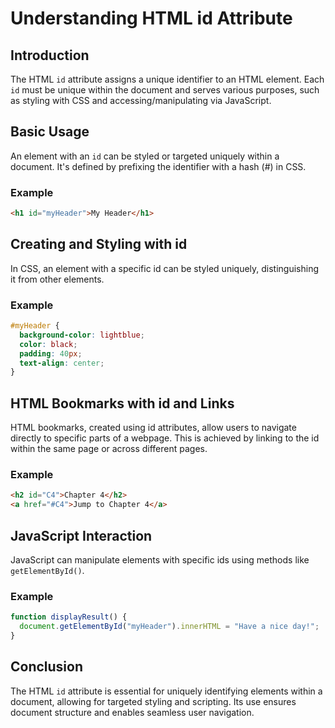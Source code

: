 # Understanding HTML id Attribute
## Introduction
The HTML `id` attribute assigns a unique identifier to an HTML element. Each `id` must be unique within the document and serves various purposes, such as styling with CSS and accessing/manipulating via JavaScript.
## Basic Usage
An element with an `id` can be styled or targeted uniquely within a document. It's defined by prefixing the identifier with a hash (#) in CSS.
### Example
```html
<h1 id="myHeader">My Header</h1>
```
## Creating and Styling with id
In CSS, an element with a specific id can be styled uniquely, distinguishing it from other elements.

### Example
```css
#myHeader {
  background-color: lightblue;
  color: black;
  padding: 40px;
  text-align: center;
}
```

## HTML Bookmarks with id and Links
HTML bookmarks, created using id attributes, allow users to navigate directly to specific parts of a webpage. This is achieved by linking to the id within the same page or across different pages.

### Example
```html
<h2 id="C4">Chapter 4</h2>
<a href="#C4">Jump to Chapter 4</a>
```

## JavaScript Interaction
JavaScript can manipulate elements with specific ids using methods like `getElementById()`.

### Example
```javascript
function displayResult() {
  document.getElementById("myHeader").innerHTML = "Have a nice day!";
}
```

## Conclusion
The HTML `id` attribute is essential for uniquely identifying elements within a document, allowing for targeted styling and scripting. Its use ensures document structure and enables seamless user navigation.

